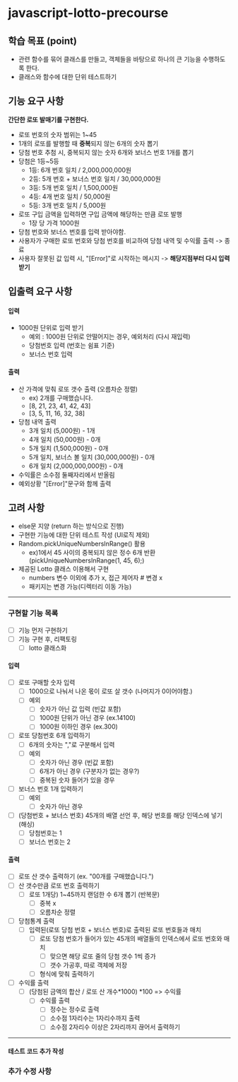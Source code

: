 # javascript-lotto-precourse

## 학습 목표 (point)

- 관련 함수를 묶어 클래스를 만들고, 객체들을 바탕으로 하나의 큰 기능을 수행하도록 한다.
- 클래스와 함수에 대한 단위 테스트하기

## 기능 요구 사항

**간단한 로또 발매기를 구현한다.**

- 로또 번호의 숫자 범위는 1~45
- 1개의 로또를 발행할 때 **중복**되지 않는 6개의 숫자 뽑기
- 당첨 번호 추첨 시, 중복되지 않는 숫자 6개와 보너스 번호 1개를 뽑기
- 당첨은 1등~5등
  - 1등: 6개 번호 일치 / 2,000,000,000원
  - 2등: 5개 번호 + 보너스 번호 일치 / 30,000,000원
  - 3등: 5개 번호 일치 / 1,500,000원
  - 4등: 4개 번호 일치 / 50,000원
  - 5등: 3개 번호 일치 / 5,000원
- 로또 구입 금액을 입력하면 구입 금액에 해당하는 만큼 로또 발행
  - 1장 당 가격 1000원
- 당첨 번호와 보너스 번호를 입력 받아야함.
- 사용자가 구매한 로또 번호와 당첨 번호를 비교하여 당첨 내역 및 수익률 출력 -> 종료
- 사용자 잘못된 값 입력 시, "[Error]"로 시작하는 메시지 -> **해당지점부터 다시 입력받기**

## 입출력 요구 사항

#### 입력

- 1000원 단위로 입력 받기
  - 예외 : 1000원 단위로 안떨어지는 경우, 예외처리 (다시 재입력)
  - 당첨번호 입력 (번호는 쉼표 기준)
  - 보너스 번호 입력

#### 출력

- 산 가격에 맞춰 로또 갯수 출력 (오름차순 정렬)
  - ex) 2개를 구매했습니다.
  - [8, 21, 23, 41, 42, 43]
  - [3, 5, 11, 16, 32, 38]
- 당첨 내역 출력
  - 3개 일치 (5,000원) - 1개
  - 4개 일치 (50,000원) - 0개
  - 5개 일치 (1,500,000원) - 0개
  - 5개 일치, 보너스 볼 일치 (30,000,000원) - 0개
  - 6개 일치 (2,000,000,000원) - 0개
- 수익률은 소수점 둘째자리에서 반올림
- 예외상황 "[Error]"문구와 함께 출력

## 고려 사항

- else문 지양 (return 하는 방식으로 진행)
- 구현한 기능에 대한 단위 테스트 작성 (UI로직 제외)
- Random.pickUniqueNumbersInRange() 활용
  - ex)1에서 45 사이의 중복되지 않은 정수 6개 반환 (pickUniqueNumbersInRange(1, 45, 6);)
- 제공된 Lotto 클래스 이용해서 구현
  - numbers 변수 이외에 추가 x, 접근 제어자 # 변경 x
  - 패키지는 변경 가능(디렉터리 이동 가능)

---

### 구현할 기능 목록

- [ ] 기능 먼저 구현하기
- [ ] 기능 구현 후, 리팩토링
  - [ ] lotto 클래스화

#### 입력

- [ ] 로또 구매할 숫자 입력
  - [ ] 1000으로 나눠서 나온 몫이 로또 살 갯수 (나머지가 0이어야함.)
  - [ ] 예외
    - [ ] 숫자가 아닌 값 입력 (빈값 포함)
    - [ ] 1000원 단위가 아닌 경우 (ex.14100)
    - [ ] 1000원 이하인 경우 (ex.300)
- [ ] 로또 당첨번호 6개 입력하기
  - [ ] 6개의 숫자는 ","로 구분해서 입력
  - [ ] 예외
    - [ ] 숫자가 아닌 경우 (빈값 포함)
    - [ ] 6개가 아닌 경우 (구분자가 없는 경우?)
    - [ ] 중복된 숫자 들어가 있을 경우
- [ ] 보너스 번호 1개 입력하기
  - [ ] 예외
    - [ ] 숫자가 아닌 경우
- [ ] (당첨번호 + 보너스 번호) 45개의 배열 선언 후, 해당 번호를 해당 인덱스에 넣기 (해싱)
  - [ ] 당첨번호는 1
  - [ ] 보너스 번호는 2

#### 출력

- [ ] 로또 산 갯수 출력하기 (ex. "00개를 구매했습니다.")
- [ ] 산 갯수만큼 로또 번호 출력하기
  - [ ] 로또 1개당) 1~45까지 랜덤한 수 6개 뽑기 (반복문)
    - [ ] 중복 x
    - [ ] 오름차순 정렬
- [ ] 당첨통계 출력
  - [ ] 입력된(로또 당첨 번호 + 보너스 번호)로 출력된 로또 번호들과 매치
    - [ ] 로또 당첨 번호가 들어가 있는 45개의 배열들의 인덱스에서 로또 번호와 매치
      - [ ] 맞으면 해당 로또 줄의 당첨 갯수 1씩 증가
      - [ ] 갯수 가공후, 따로 객체에 저장
    - [ ] 형식에 맞춰 출력하기
- [ ] 수익률 출력
  - [ ] (당첨된 금액의 합산 / 로또 산 개수\*1000) \*100 => 수익률
    - [ ] 수익률 출력
      - [ ] 정수는 정수로 출력
      - [ ] 소수점 1자리수는 1자리수까지 출력
      - [ ] 소수점 2자리수 이상은 2자리까지 끊어서 출력하기

---

#### 테스트 코드 추가 작성

### 추가 수정 사항
